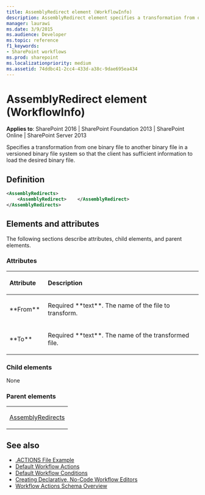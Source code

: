 ```yaml
---
title: AssemblyRedirect element (WorkflowInfo)
description: AssemblyRedirect element specifies a transformation from one binary file to another binary file in a versioned binary file system.
manager: laurawi
ms.date: 3/9/2015
ms.audience: Developer
ms.topic: reference
f1_keywords:
- SharePoint workflows
ms.prod: sharepoint
ms.localizationpriority: medium
ms.assetid: 74ddbc41-2cc4-433d-a38c-9dae695ea434
---
```


# AssemblyRedirect element (WorkflowInfo)

**Applies to**: SharePoint 2016 | SharePoint Foundation 2013 | SharePoint Online | SharePoint Server 2013

Specifies a transformation from one binary file to another binary file in a versioned binary file system so that the client has sufficient information to load the desired binary file.

## Definition

```XML
<AssemblyRedirects>
    <AssemblyRedirect>    </AssemblyRedirect>
</AssemblyRedirects>
```

## Elements and attributes

The following sections describe attributes, child elements, and parent elements.

### Attributes

<table>
<colgroup>
<col width="20%" />
<col width="80%" />
</colgroup>
<thead>
<tr class="header">
<th align="left"><p>Attribute</p></th>
<th align="left"><p>Description</p></th>
</tr>
</thead>
<tbody>
<tr class="odd">
<td align="left"><p>**From**</p></td>
<td align="left"><p>Required **text**. The name of the file to transform.</p></td>
</tr>
<tr class="even">
<td align="left"><p>**To**</p></td>
<td align="left"><p>Required **text**. The name of the transformed file.</p></td>
</tr>
</tbody>
</table>

### Child elements

None

### Parent elements

<table>
<colgroup>
<col width="100%" />
</colgroup>
<tbody>
<tr class="odd">
<td align="left"><p><a href="assemblyredirects-element-workflowinfo.md">AssemblyRedirects</a></p></td>
</tr>
</tbody>
</table>

## See also

- [.ACTIONS File Example](actions-file-example-workflowinfo.md)
- [Default Workflow Actions](default-workflow-actions-workflowinfo.md)
- [Default Workflow Conditions](default-workflow-conditions-workflowinfo.md)
- [Creating Declarative, No-Code Workflow Editors](https://msdn.microsoft.com/library/60dfda8d-e724-4d7d-9578-aa239c362dcf(Office.15).aspx)
- [Workflow Actions Schema Overview](https://msdn.microsoft.com/library/25da07cb-b228-43f2-9cdf-c8c71c3eabbb(Office.15).aspx)








